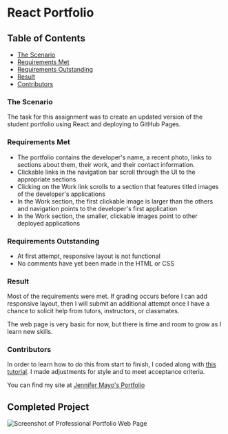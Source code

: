 # React Portfolio

## **Table of Contents**
* [The Scenario](#the-scenario)
* [Requirements Met](#requirements-met)
* [Requirements Outstanding](#requirements-outstanding)
* [Result](#result)
* [Contributors](#contributors)


### **The Scenario**
The task for this assignment was to create an updated version of the student portfolio using React and deploying to GitHub Pages.

### **Requirements Met**
* The portfolio contains the developer's name, a recent photo, links to sections about them, their work, and their contact information.
* Clickable links in the navigation bar scroll through the UI to the appropriate sections
* Clicking on the Work link scrolls to a section that features titled images of the developer's applications
* In the Work section, the first clickable image is larger than the others and navigation points to the developer's first application
* In the Work section, the smaller, clickable images point to other deployed applications

### **Requirements Outstanding**
* At first attempt, responsive layout is not functional
* No comments have yet been made in the HTML or CSS

### **Result**
Most of the requirements were met. If grading occurs before I can add responsive layout, then I will submit an additional attempt once I have a chance to solicit help from tutors, instructors, or classmates.

The web page is very basic for now, but there is time and room to grow as I learn new skills.

### **Contributors**
In order to learn how to do this from start to finish, I coded along with [this tutorial](https://youtu.be/0h2b4ftbZcU). I made adjustments for style and to meet acceptance criteria.

You can find my site at [Jennifer Mayo's Portfolio](https://jlmayo.github.io/React-Portfolio/)

## **Completed Project**
![Screenshot of Professional Portfolio Web Page](assets/ReactPortfolioScreenshot.png)

